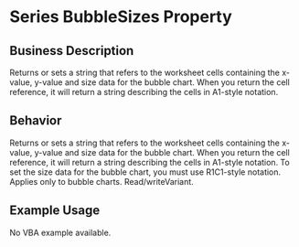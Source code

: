 # Series BubbleSizes Property

## Business Description
Returns or sets a string that refers to the worksheet cells containing the x-value, y-value and size data for the bubble chart. When you return the cell reference, it will return a string describing the cells in A1-style notation.

## Behavior
Returns or sets a string that refers to the worksheet cells containing the x-value, y-value and size data for the bubble chart. When you return the cell reference, it will return a string describing the cells in A1-style notation. To set the size data for the bubble chart, you must use R1C1-style notation. Applies only to bubble charts. Read/writeVariant.

## Example Usage
No VBA example available.